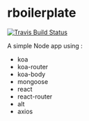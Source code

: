 # rboilerplate

[![Travis Build Status][build-badge]][build]

A simple Node app using :
* koa
* koa-router
* koa-body
* mongoose
* react
* react-router
* alt
* axios

[build-badge]: https://travis-ci.org/efouret/rboilerplate.svg?branch=master
[build]: https://travis-ci.org/efouret/rboilerplate
